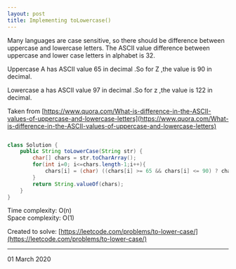 ```yaml
---
layout: post
title: Implementing toLowercase()
---
```


Many languages are case sensitive, so there should be difference between uppercase and lowercase letters. The ASCII value difference between uppercase and lower case letters in alphabet is 32.

Uppercase A has ASCII value 65 in decimal .So for Z ,the value is 90 in decimal.

Lowercase a has ASCII value 97 in decimal .So for z ,the value is 122 in decimal.

Taken from [https://www.quora.com/What-is-difference-in-the-ASCII-values-of-uppercase-and-lowercase-letters](https://www.quora.com/What-is-difference-in-the-ASCII-values-of-uppercase-and-lowercase-letters)

```java

class Solution {
    public String toLowerCase(String str) {
        char[] chars = str.toCharArray();
        for(int i=0; i<=chars.length-1;i++){
            chars[i] = (char) ((chars[i] >= 65 && chars[i] <= 90) ? chars[i] + 32 : chars[i]); 
        }
        return String.valueOf(chars);
    }
}
```

Time complexity: O(n) <br>
Space complexity: O(1) <br>

Created to solve: [https://leetcode.com/problems/to-lower-case/](https://leetcode.com/problems/to-lower-case/)

<hr/>

01 March 2020